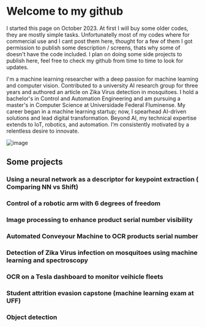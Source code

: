 # Welcome to my github
I started this page on October 2023. At first I will buy some older codes, they are mostly simple tasks. Unfortunatelly most of my codes where for commercial use and I cant post them here, thought for a few of them I got permission to publish some description / screens, thats why some of doesn't have the code included.
I plan on doing some side projects to publish here, feel free to check my github from time to time to look for updates.

I'm a machine learning researcher with a deep passion for machine learning and computer vision. Contributed
to a university AI research group for three years and authored an article on Zika Virus detection in
mosquitoes. I hold a bachelor's in Control and Automation Engineering and am pursuing a master's in
Computer Science at Universidade Federal Fluminense. My career began in a machine learning startup;
now, I spearhead AI-driven solutions and lead digital transformation. Beyond AI, my technical expertise
extends to IoT, robotics, and automation. I’m consistently motivated by a relentless desire to innovate.

![image](https://github.com/leoreigoto/leoreigoto.github.io/assets/48571786/5b181360-0294-4fdf-9dd2-c68f01ce184d)

## Some projects

### Using a neural network as a descriptor for keypoint extraction ( Comparing NN vs Shift)

### Control of a robotic arm with 6 degrees of freedom

### Image processing to enhance product serial number visibility 

### Automated Conveyour Machine to OCR products serial number

### Detection of Zika Virus infection on mosquitoes using machine learning and spectroscopy

### OCR on a Tesla dashboard to monitor veihicle fleets

### Student attrition evasion capstone (machine learning exam at UFF)

### Object detection



